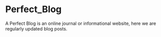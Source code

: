 # Perfect_Blog
A Perfect Blog is an online journal or informational website, here we are regularly updated blog posts.
